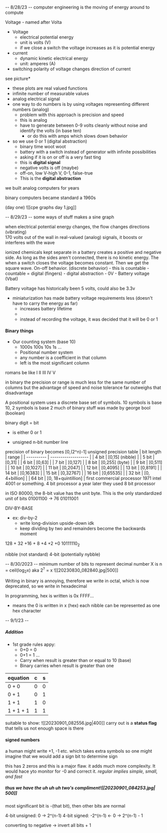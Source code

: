 -- 8/28/23 --
computer engineering is the moving of energy around to compute

Voltage - named after Volta

- Voltage
    - electrical potential energy
    - unit is volts (V)
    - if we close a switch the voltage increases as it is potential energy
- current
    - dynamic kinetic electrical energy
    - unit: amperes (A)
- switching polarity of voltage changes direction of current

see picture*

- these plots are real valued functions
- infinite number of measurable values
- analog electrical signal
- one way to do numbers is by using voltages representing different numbers (analog)
    - problem with this approach is precision and speed
    - this is analog
    - have to generate between 0-9 volts cleanly without noise and identify the volts (in base ten)
        - or do this with amps which slows down behavior
- so we use 0 or 1 (digital abstraction)
    - binary time woot woot
    - battery with a switch instead of generator with infinite possibilities
    - asking if it is on or off is a very fast ting
    - this is **digital signal**
    - negative volts is off (maybe)
    - off-on, low V-high V, 0-1, false-true
    - This is the **digital abstraction**

we built analog computers for years

binary computers became standard a 1960s

(day one)
![[cpe graphs day 1.jpg]]

-- 8/29/23 --
some ways of stuff makes a sine graph

when electrical potential energy changes, the flow changes directions (vibrating)\
170 volts out of the wall
in real-valued (analog) signals, it boosts or interferes with the wave

ionized chemicals kept separate in a battery creates a positive and negative side. As long as the sides aren't connected, there is no kinetic energy. The when a switch closes the voltage becomes constant. Then we get the square wave. On-off behavior. (discrete behavior)
	- this is countable
	- countable = digital (fingers)
	- digital abstraction
	- 0V - Battery voltage (Vbat)

Battery voltage has historically been 5 volts, could also be 3.3v
 - miniaturization has made battery voltage requirements less (doesn't have to carry the energy as far) 
	  - increases battery lifetime
	  - 
   - instead of recording the voltage, it was decided that it will be 0 or 1

#### Binary things
- Our counting system (base 10)
	- 1000s 100s 10s 1s ...
	- Positional number system
	- any number is a coefficient in that column
	- left is the most significant column

romans be like
I II III IV V


in binary the precision or range is much less for the same number of columns but the advantage of speed and noise tolerance far outweighs that disadvantage

A positional system uses a discrete base set of symbols. 10 symbols is base 10, 2 symbols is base 2
much of binary stuff was made by george bool (boolean)

binary digit = bit
- is either 0 or 1

- unsigned n-bit number line

precision of binary becomes [0,(2^n)-1]
unsigned precision table
| bit length | range               |
| ---------- | ------------------- |
| 4 bit      | [0,15] (nibble)     |
| 5 bit      | [0,31]              | 
| 6 bit      | [0,63]              |
| 7 bit      | [0,127]             |
| 8 bit      | [0,255] (byte)      |
| 9 bit      | [0,511]             |
| 10 bit     | [0,1027]            |
| 11 bit     | [0,2047]            |
| 12 bit     | [0,4095]            |
| 13 bit     | [0,8191]            |
| 14 bit     | [0,16383]           |
| 15 bit     | [0,32767]           |
| 16 bit     | [0,65535]           |
| 32 bit     | [0, 4+billion]      |
| 64 bit     | [0, 18+quintillion] |
first commercial processor 1971 intel 4001 or something. 4 bit processor
a year later they used 8 bit processor

in ISO 80000, the 8-bit value has the unit byte. This is the only standardized unit of bits
01001100 -> 76 01011001

DIV-BY-BASE
- ex: div-by-2
	- write long-division upside-down idk
	- keep dividing by two and remainders become the backwards moment

128 + 32 +16 + 8 +4 +2 +0
10111110<sub>2</sub>


nibble (not standard) 4-bit (potentially nybble)


-- 8/30/2023 --
minimum number of bits to represent decimal number X is 
	n = ceil(log<sub>2</sub>x)
	aka 2<sup>?</sup> = x
	![[20230830_082840.jpg|500]]

Writing in binary is annoying, therefore we write in octal, which is now deprecated, so we write in hexadecimal

In programming, hex is written is 0x FFFF...
- means the 0 is written in x (hex)
each nibble can be represented as one hex character

-- 9/1/23 --

##### Addition
- 1st grade rules appy:
	- 0+0 = 0
	- 0+1 = 1 ...
	- Carry when result is greater than or equal to 10 (base)
	- Binary carries when result is greater than one

| equation  | c   | s   |
| --------- | --- | --- |
| 0 + 0     | 0   | 0   |
| 0 + 1     | 0   | 1   |
| 1 + 1     | 1   | 0   |
| 1 + 1 + 1 | 1   | 1   |

suitable to show:
![[20230901_082556.jpg|400]]
carry out is a **status flag** that tells us not enough space is there

#### signed numbers

a human might write +1, -1 etc. which takes extra symbols so one might imagine that we would add a sign bit to determine sign

this has 2 zeros and this is a major flaw. it adds much more complexity. It would hace yto monitor for -0 and correct it. *regular implies simple, small, and fast*

##### thus we have the uh uh uh two's compliment![[20230901_084253.jpg| 500]]
most significant bit is -(that bit), then other bits are normal

4-bit unsigned: 0 -> 2^(n-1)
4-bit signed:  -2^(n-1) <- 0 -> 2^(n-1) - 1

converting to negative -> invert all bits + 1